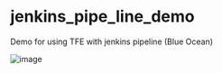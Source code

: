 # jenkins_pipe_line_demo

Demo for using TFE with jenkins pipeline (Blue Ocean)

![image](https://user-images.githubusercontent.com/45160975/51658419-59731280-1feb-11e9-9078-1bb5c3e1c702.png)
